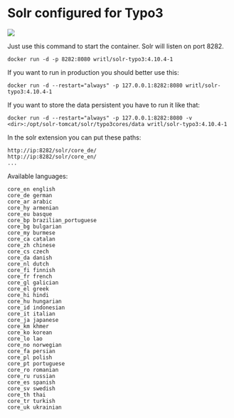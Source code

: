 Solr configured for Typo3
===========
[![](https://badge.imagelayers.io/writl/solr-typo3:latest.svg)](https://imagelayers.io/?images=writl/solr-typo3:latest 'Get your own badge on imagelayers.io')

Just use this command to start the container. Solr will listen on port 8282.

	docker run -d -p 8282:8080 writl/solr-typo3:4.10.4-1

If you want to run in production you should better use this:

	docker run -d --restart="always" -p 127.0.0.1:8282:8080 writl/solr-typo3:4.10.4-1
	
If you want to store the data persistent you have to run it like that:
	
	docker run -d --restart="always" -p 127.0.0.1:8282:8080 -v <dir>:/opt/solr-tomcat/solr/typo3cores/data writl/solr-typo3:4.10.4-1
	
In the solr extension you can put these paths:

	http://ip:8282/solr/core_de/
	http://ip:8282/solr/core_en/
	...

Available languages:

	core_en english
	core_de german
	core_ar arabic 
	core_hy armenian 
	core_eu basque
	core_bp brazilian_portuguese 
	core_bg bulgarian 
	core_my burmese 
	core_ca catalan 
	core_zh chinese 
	core_cs czech 
	core_da danish 
	core_nl dutch 
	core_fi finnish
	core_fr french
	core_gl galician
	core_el greek 
	core_hi hindi 
	core_hu hungarian 
	core_id indonesian
	core_it italian
	core_ja japanese
	core_km khmer
	core_ko korean
	core_lo lao
	core_no norwegian
	core_fa persian
	core_pl polish
	core_pt portuguese
	core_ro romanian
	core_ru russian
	core_es spanish 
	core_sv swedish
	core_th thai
	core_tr turkish
	core_uk ukrainian

